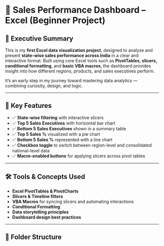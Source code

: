 # 🧮 Sales Performance Dashboard – Excel (Beginner Project)

## 📄 Executive Summary

This is my **first Excel data visualization project**, designed to analyze and present **state-wise sales performance across India** in a clear and interactive format. Built using core Excel tools such as **PivotTables, slicers, conditional formatting**, and **basic VBA macros**, the dashboard provides insight into how different regions, products, and sales executives perform.

It’s an early step in my journey toward mastering data analytics — combining curiosity, design, and logic.

---

## 📌 Key Features

- ✅ **State-wise filtering** with interactive slicers  
- ✅ **Top 5 Sales Executives** with horizontal bar chart  
- ✅ **Bottom 5 Sales Executives** shown in a summary table  
- ✅ **Top 5 Sales %** visualized with a pie chart  
- ✅ **Bottom 5 Sales %** represented with a line chart  
- ✅ **Checkbox toggle** to switch between region-level and consolidated national-level data  
- ✅ **Macro-enabled buttons** for applying slicers across pivot tables

---

## 🛠 Tools & Concepts Used

- **Excel PivotTables & PivotCharts**  
- **Slicers & Timeline filters**  
- **VBA Macros** for syncing slicers and automating interactions  
- **Conditional Formatting**  
- **Data storytelling principles**  
- **Dashboard design best practices**

---

## 📂 Folder Structure

